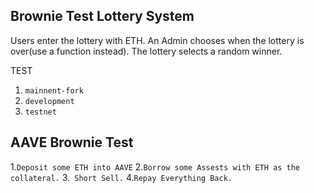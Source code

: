 ## Brownie Test Lottery System
Users enter the lottery with ETH.
An Admin chooses when the lottery is over(use a function instead).
The lottery selects a random winner.

TEST
1. `mainnent-fork`
2. `development`
3. `testnet`

## AAVE Brownie Test
1.`Deposit some ETH into AAVE`
2.`Borrow some Assests with ETH as the collateral.`
3.` Short Sell.`
4.`Repay Everything Back.`
